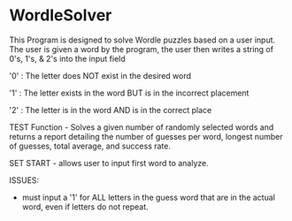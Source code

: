 # WordleSolver

This Program is designed to solve Wordle puzzles based on a user input.
The user is given a word by the program, the user then writes a string of 0's, 1's, & 2's into the input field

'0' : The letter does NOT exist in the desired word

'1' : The letter exists in the word BUT is in the incorrect placement

'2' : The letter is in the word AND is in the correct place

TEST Function
    - Solves a given number of randomly selected words and returns a report detailing the number of guesses per word, longest number of guesses, total average, and success rate.

SET START
    - allows user to input first word to analyze.

ISSUES:
- must input a '1' for ALL letters in the guess word that are in the actual word, even if letters do not repeat.

